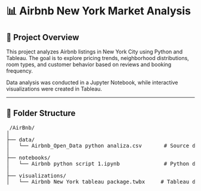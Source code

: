 # 📊 Airbnb New York Market Analysis

## 📌 Project Overview
This project analyzes Airbnb listings in New York City using Python and Tableau. The goal is to explore pricing trends, neighborhood distributions, room types, and customer behavior based on reviews and booking frequency.

Data analysis was conducted in a Jupyter Notebook, while interactive visualizations were created in Tableau.

---

## 📁 Folder Structure

<pre> /AirBnb/
│
├── data/
│   └── Airbnb_Open_Data python analiza.csv       # Source dataset
│
├── notebooks/
│   └── Airbnb python script 1.ipynb              # Python data analysis
│
├── visualizations/
│   └── Airbnb New York tableau package.twbx     # Tableau dashboard </pre>   

